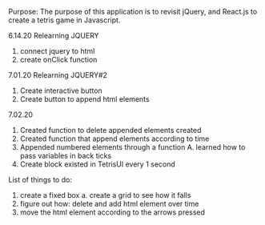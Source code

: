 Purpose: The purpose of this application is to revisit jQuery, and React.js to create a tetris game in Javascript.



6.14.20 Relearning JQUERY 
1. connect jquery to html
2. create onClick function

7.01.20 Relearning JQUERY#2
1. Create interactive button
2. Create button to append html elements

7.02.20
1. Created function to delete appended elements created
2. Created function that append elements according to time
3. Appended numbered elements through a function
    A. learned how to pass variables in back ticks
4. Create block existed in TetrisUI every 1 second


List of things to do:
1. create a fixed box
    a. create a grid to see how it falls
2. figure out how: delete and add html element over time
3. move the html element according to the arrows pressed


